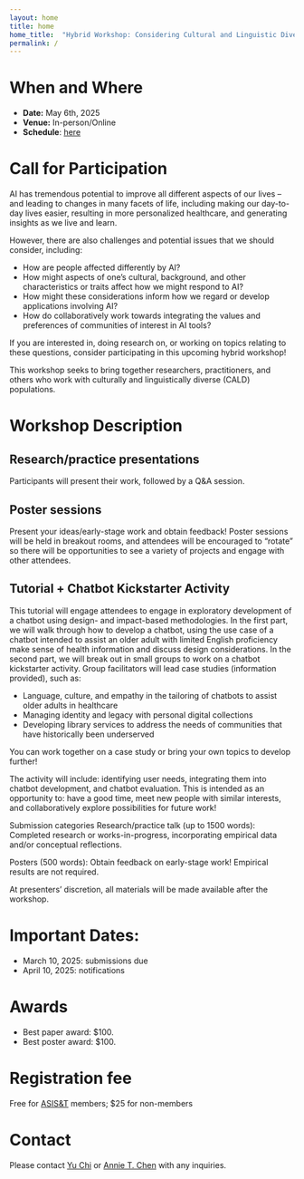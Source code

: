 ```yaml
---
layout: home
title: home
home_title:  "Hybrid Workshop: Considering Cultural and Linguistic Diversity in AI Applications"
permalink: /
---
```

# When and Where
* **Date:** May 6th, 2025
* **Venue:** In-person/Online
* **Schedule**: [here](/schedule/)

# Call for Participation

AI has tremendous potential to improve all different aspects of our lives – and leading to changes in many facets of life, including making our day-to-day lives easier, resulting in more personalized healthcare, and generating insights as we live and learn. 

However, there are also challenges and potential issues that we should consider, including:
*	How are people affected differently by AI?
*	How might aspects of one’s cultural, background, and other characteristics or traits affect how we might respond to AI?
*	How might these considerations inform how we regard or develop applications involving AI?
*	How do collaboratively work towards integrating the values and preferences of communities of interest in AI tools?

If you are interested in, doing research on, or working on topics relating to these questions, consider participating in this upcoming hybrid workshop!

This workshop seeks to bring together researchers, practitioners, and others who work with culturally and linguistically diverse (CALD) populations. 

# Workshop Description

## Research/practice presentations
Participants will present their work, followed by a Q&A session.

## Poster sessions
Present your ideas/early-stage work and obtain feedback! Poster sessions will be held in breakout rooms, and attendees will be encouraged to “rotate” so there will be opportunities to see a variety of projects and engage with other attendees.

## Tutorial + Chatbot Kickstarter Activity
This tutorial will engage attendees to engage in exploratory development of a chatbot using design- and impact-based methodologies. In the first part, we will walk through how to develop a chatbot, using the use case of a chatbot intended to assist an older adult with limited English proficiency make sense of health information and discuss design considerations. In the second part, we will break out in small groups to work on a chatbot kickstarter activity. Group facilitators will lead case studies (information provided), such as:

*	Language, culture, and empathy in the tailoring of chatbots to assist older adults in healthcare 
*	Managing identity and legacy with personal digital collections
*	Developing library services to address the needs of communities that have historically been underserved

You can work together on a case study or bring your own topics to develop further!

The activity will include: identifying user needs, integrating them into chatbot development, and chatbot evaluation. This is intended as an opportunity to: have a good time, meet new people with similar interests, and collaboratively explore possibilities for future work!

Submission categories
Research/practice talk (up to 1500 words): Completed research or works-in-progress, incorporating empirical data and/or conceptual reflections. 

Posters (500 words): Obtain feedback on early-stage work! Empirical results are not required.

At presenters’ discretion, all materials will be made available after the workshop. 

# Important Dates:
* March 10, 2025: submissions due
* April 10, 2025: notifications

# Awards
* Best paper award: $100. 
* Best poster award: $100. 

# Registration fee
Free for [ASIS&T](https://www.asist.org/) members; $25 for non-members

# Contact
Please contact [Yu Chi](mailto:yu.chi@sjsu.edu) or [Annie T. Chen](mailto:chen@uw.edu) with any inquiries.

